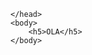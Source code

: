 <!DOCTYPE html>
<html>
    <head>
        
    </head>
    <body>
        <h5>OLA</h5>
    </body>
</html>

